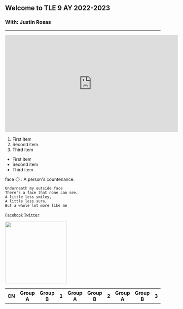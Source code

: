 ## Welcome to TLE 9 AY 2022-2023
### With: Justin Rosas
---

<iframe width="560" height="315" src="https://www.youtube.com/embed/2r9UtIhOI8M" title="YouTube video player" frameborder="0" allow="accelerometer; autoplay; clipboard-write; encrypted-media; gyroscope; picture-in-picture" allowfullscreen></iframe>

1. First item 
2. Second item
3. Third item

- First item
- Second item
- Third item

face 😶
: A person's countenance.

```
Underneath my outside face
There's a face that none can see.
A little less smiley,
A little less sure,
But a whole lot more like me
```

[`Facebook`](https://www.facebook.com/sirgain)
[`Twitter`](https://www.twitter.com/sirgain)

<img src="https://jhsportal.adnu.edu.ph/pluginfile.php/1/theme_remui/section_html/942325426/welcomebg.png" width="200">

<html>
<body>
  <table>
    <tr>
      <th>CN</th> <th>Group A</th> <th>Group B</th>
      <th>1</th> <th>Group A</th> <th>Group B</th>
      <th>2</th> <th>Group A</th> <th>Group B</th>
      <th>3</th> <th>Group A</th> <th>Group B</th>
      <th>4</th> <th>Group A</th> <th>Group B</th>
      <th>5</th> <th>Group A</th> <th>Group B</th>
      <th>6</th> <th>Group A</th> <th>Group B</th>
      <th>7</th> <th>Group A</th> <th>Group B</th>
      <th>8</th> <th>Group A</th> <th>Group B</th>
      <th>9</th> <th>Group A</th> <th>Group B</th>
      <th>10</th> <th>Group A</th> <th>Group B</th>
      <th>11</th> <th>Group A</th> <th>Group B</th>
      <th>12</th> <th>Group A</th> <th>Group B</th>
      <th>13</th> <th>Group A</th> <th>Group B</th>
      <th>14</th> <th>Group A</th> <th>Group B</th>
      <th>15</th> <th>Group A</th> <th>Group B</th>
      <th>16</th> <th>Group A</th> <th>Group B</th>
      <th>17</th> <th>Group A</th> <th>Group B</th>
      <th>18</th> <th>Group A</th> <th>Group B</th>
      <th>19</th> <th>Group A</th> <th>Group B</th>
      <th>20</th> <th>Group A</th> <th>Group B</th>
      <th>21</th> <th>Group A</th> <th>Group B</th>
      <th>22</th> <th>Group A</th> <th>Group B</th>
      <th>23</th> <th>Group A</th> <th>Group B</th>
      <th>24</th> <th>Group A</th> <th>Group B</th>
      <th>25</th> <th>Group A</th> <th>Group B</th>
